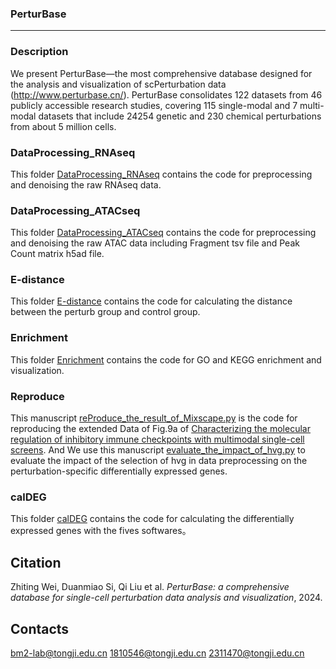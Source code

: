 ### PerturBase
---------------------------
### Description
We present PerturBase—the most comprehensive database designed for the analysis and visualization of scPerturbation data (http://www.perturbase.cn/). PerturBase consolidates 122 datasets from 46 publicly accessible research studies, covering 115 single-modal and 7 multi-modal datasets that include 24254 genetic and 230 chemical perturbations from about 5 million cells.




### DataProcessing_RNAseq
This folder [DataProcessing_RNAseq](DataProcessing_RNAseq) contains the code for preprocessing and denoising the raw RNAseq data.

### DataProcessing_ATACseq
This folder [DataProcessing_ATACseq](DataProcessing_ATACseq) contains the code for preprocessing and denoising the raw ATAC data including Fragment tsv file and Peak Count matrix h5ad file.

### E-distance
This folder [E-distance](E-distance) contains the code for calculating the distance between the perturb group and control group.

### Enrichment
This folder [Enrichment](Enrichment) contains the code for GO and KEGG enrichment and visualization.

### Reproduce
This manuscript [reProduce_the_result_of_Mixscape.py](Reproduce/reProduce_the_result_of_Mixscape.py) is the code for reproducing the extended Data of Fig.9a of [Characterizing the molecular regulation of inhibitory immune checkpoints with multimodal single-cell screens](https://www.nature.com/articles/s41588-021-00778-2). And We use this manuscript [evaluate_the_impact_of_hvg.py](Reproduce/evaluate_the_impact_of_hvg.py) to evaluate the impact of the selection of hvg in data preprocessing on the perturbation-specific differentially expressed genes. 

### calDEG
This folder [calDEG](calDEG) contains the code for calculating the differentially expressed genes with the fives softwares。

## Citation
Zhiting Wei, Duanmiao Si, Qi Liu et al. *PerturBase: a comprehensive database for single-cell perturbation data analysis and visualization*, 2024.
## Contacts
bm2-lab@tongji.edu.cn
1810546@tongji.edu.cn
2311470@tongji.edu.cn
